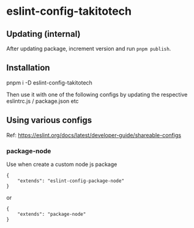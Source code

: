 # eslint-config-takitotech

## Updating (internal)
After updating package, increment version and run `pnpm publish`.
## Installation
pnpm i -D eslint-config-takitotech

Then use it with one of the following configs by updating the respective eslintrc.js / package.json etc
## Using various configs
Ref: https://eslint.org/docs/latest/developer-guide/shareable-configs
### package-node
Use when create a custom node js package

```
{
	"extends": "eslint-config-package-node"
}
```
or

```
{
	"extends": "package-node"
}
```
